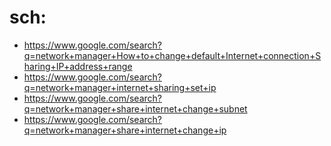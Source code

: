 # sch:
- https://www.google.com/search?q=network+manager+How+to+change+default+Internet+connection+Sharing+IP+address+range
- https://www.google.com/search?q=network+manager+internet+sharing+set+ip
- https://www.google.com/search?q=network+manager+share+internet+change+subnet
- https://www.google.com/search?q=network+manager+share+internet+change+ip
